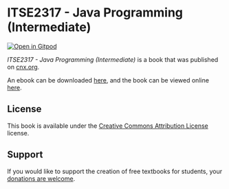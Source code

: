 # ITSE2317 - Java Programming (Intermediate)

[![Open in Gitpod](https://gitpod.io/button/open-in-gitpod.svg)](https://gitpod.io/from-referrer/)

_ITSE2317 - Java Programming (Intermediate)_ is a book that was published on [cnx.org](https://cnx.org/).

An ebook can be downloaded [here](https://github.com/cnx-user-books/cnxbook-itse2317-java-programming-intermediate/releases/latest), and the book can be viewed online [here](https://github.com/cnx-user-books/cnxbook-itse2317-java-programming-intermediate/releases/latest).

## License
This book is available under the [Creative Commons Attribution License](./LICENSE) license.

## Support
If you would like to support the creation of free textbooks for students, your [donations are welcome](https://riceconnect.rice.edu/donation/support-openstax-banner).
